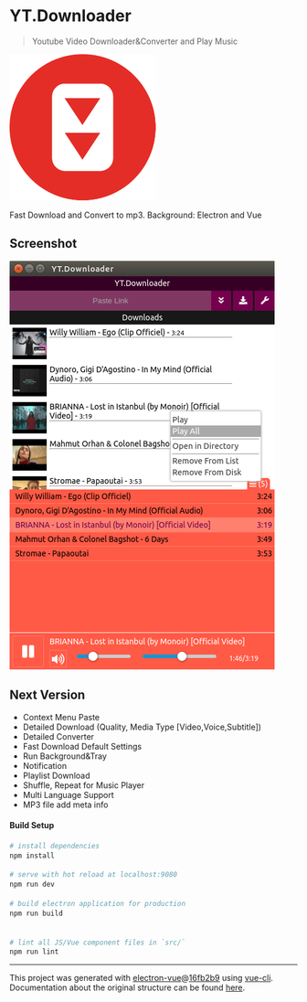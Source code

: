 # YT.Downloader

> Youtube Video Downloader&Converter and Play Music

![YT.Downloader](build/icons/256x256.png)


Fast Download and Convert to mp3.
Background: Electron and Vue
## Screenshot

![YT.Downloader](build/images/YT.Downloader.png)

## Next Version

* Context Menu Paste
* Detailed Download (Quality, Media Type [Video,Voice,Subtitle])
* Detailed Converter
* Fast Download Default Settings
* Run Background&Tray
* Notification
* Playlist Download
* Shuffle, Repeat for Music Player
* Multi Language Support
* MP3 file add meta info

#### Build Setup

``` bash
# install dependencies
npm install

# serve with hot reload at localhost:9080
npm run dev

# build electron application for production
npm run build


# lint all JS/Vue component files in `src/`
npm run lint

```

---

This project was generated with [electron-vue](https://github.com/SimulatedGREG/electron-vue)@[16fb2b9](https://github.com/SimulatedGREG/electron-vue/tree/16fb2b963f17318cd9ff17d2adfd1945bd7107a0) using [vue-cli](https://github.com/vuejs/vue-cli). Documentation about the original structure can be found [here](https://simulatedgreg.gitbooks.io/electron-vue/content/index.html).
